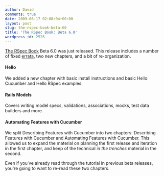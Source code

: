 ```yaml
---
author: David
comments: true
date: 2009-06-17 02:08:04+00:00
layout: post
slug: the-rspec-book-beta-60
title: 'The RSpec Book: Beta 6.0'
wordpress_id: 2526
---
```


[The RSpec Book](http://pragprog.com/titles/achbd/the-rspec-book) Beta 6.0 was just released. This release includes a number of fixed [errata](http://pragprog.com/titles/achbd/errata), two new chapters, and a bit of re-organization.

#### Hello
We added a new chapter with basic install instructions and basic Hello
Cucumber and Hello RSpec examples.

#### Rails Models
Covers writing model specs, validations, associations, mocks, test data
builders and more.

#### Automating Features with Cucumber
We split Describing Features with Cucumber into two chapters: Describing
Features with Cucumber and Automating Features with Cucumber. This allowed us
to expand the material on planning the first release and iteration in the
first chapter, and keep of the technical _in the trenches_ material
in the second.

Even if you've already read through the tutorial in previous beta releases,
you're going to want to re-read these two chapters.

